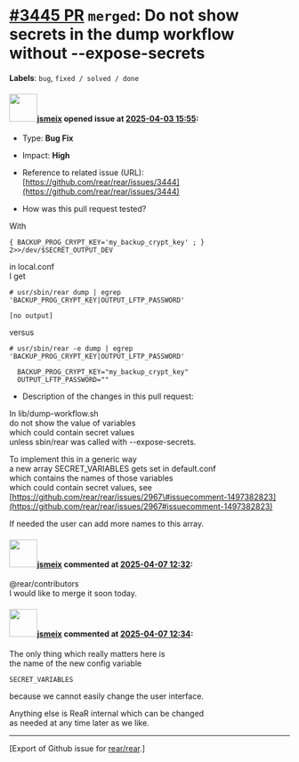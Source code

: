 [\#3445 PR](https://github.com/rear/rear/pull/3445) `merged`: Do not show secrets in the dump workflow without --expose-secrets
===============================================================================================================================

**Labels**: `bug`, `fixed / solved / done`

#### <img src="https://avatars.githubusercontent.com/u/1788608?u=925fc54e2ce01551392622446ece427f51e2f0ce&v=4" width="50">[jsmeix](https://github.com/jsmeix) opened issue at [2025-04-03 15:55](https://github.com/rear/rear/pull/3445):

-   Type: **Bug Fix**

-   Impact: **High**

-   Reference to related issue (URL):  
    [https://github.com/rear/rear/issues/3444](https://github.com/rear/rear/issues/3444)

-   How was this pull request tested?

With

    { BACKUP_PROG_CRYPT_KEY='my_backup_crypt_key' ; } 2>>/dev/$SECRET_OUTPUT_DEV

in local.conf  
I get

    # usr/sbin/rear dump | egrep 'BACKUP_PROG_CRYPT_KEY|OUTPUT_LFTP_PASSWORD'

    [no output]

versus

    # usr/sbin/rear -e dump | egrep 'BACKUP_PROG_CRYPT_KEY|OUTPUT_LFTP_PASSWORD'

      BACKUP_PROG_CRYPT_KEY="my_backup_crypt_key"
      OUTPUT_LFTP_PASSWORD=""

-   Description of the changes in this pull request:

In lib/dump-workflow.sh  
do not show the value of variables  
which could contain secret values  
unless sbin/rear was called with --expose-secrets.

To implement this in a generic way  
a new array SECRET\_VARIABLES gets set in default.conf  
which contains the names of those variables  
which could contain secret values, see  
[https://github.com/rear/rear/issues/2967\#issuecomment-1497382823](https://github.com/rear/rear/issues/2967#issuecomment-1497382823)

If needed the user can add more names to this array.

#### <img src="https://avatars.githubusercontent.com/u/1788608?u=925fc54e2ce01551392622446ece427f51e2f0ce&v=4" width="50">[jsmeix](https://github.com/jsmeix) commented at [2025-04-07 12:32](https://github.com/rear/rear/pull/3445#issuecomment-2783179403):

@rear/contributors  
I would like to merge it soon today.

#### <img src="https://avatars.githubusercontent.com/u/1788608?u=925fc54e2ce01551392622446ece427f51e2f0ce&v=4" width="50">[jsmeix](https://github.com/jsmeix) commented at [2025-04-07 12:34](https://github.com/rear/rear/pull/3445#issuecomment-2783186022):

The only thing which really matters here is  
the name of the new config variable

    SECRET_VARIABLES

because we cannot easily change the user interface.

Anything else is ReaR internal which can be changed  
as needed at any time later as we like.

------------------------------------------------------------------------

\[Export of Github issue for
[rear/rear](https://github.com/rear/rear).\]
